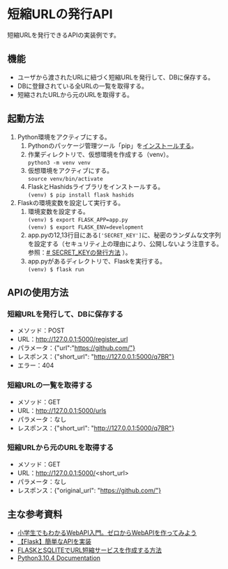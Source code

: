 # 短縮URLの発行API
短縮URLを発行できるAPIの実装例です。

## 機能
- ユーザから渡されたURLに紐づく短縮URLを発行して、DBに保存する。
- DBに登録されている全URLの一覧を取得する。
- 短縮されたURLから元のURLを取得する。

## 起動方法
1. Python環境をアクティブにする。
    1. Pythonのパッケージ管理ツール「pip」を[インストールする](https://pip.pypa.io/en/stable/getting-started/)。
    1. 作業ディレクトリで、仮想環境を作成する（venv）。  
        `python3 -m venv venv`
    1. 仮想環境をアクティブにする。  
        `source venv/bin/activate`
    1. FlaskとHashidsライブラリをインストールする。  
        `(venv) $ pip install flask hashids`
1. Flaskの環境変数を設定して実行する。
    1. 環境変数を設定する。  
        `(venv) $ export FLASK_APP=app.py`  
        `(venv) $ export FLASK_ENV=development`
    1. app.pyの12,13行目にある`['SECRET_KEY']`に、秘密のランダムな文字列を設定する（セキュリティ上の理由により、公開しないよう注意する。参照：[# SECRET_KEYの発行方法](https://study-flask.readthedocs.io/ja/latest/02.html#flaskr-config-py) ）。  
    1. app.pyがあるディレクトリで、Flaskを実行する。  
        `(venv) $ flask run`

## APIの使用方法
### 短縮URLを発行して、DBに保存する
- メソッド：POST
- URL：http://127.0.0.1:5000/register_url
- パラメータ：{"url":"https://github.com/"}
- レスポンス：{"short_url": "http://127.0.0.1:5000/q7BR"}
- エラー：404

### 短縮URLの一覧を取得する
- メソッド：GET
- URL：http://127.0.0.1:5000/urls
- パラメータ：なし
- レスポンス：{"short_url": "http://127.0.0.1:5000/q7BR"}

### 短縮URLから元のURLを取得する
- メソッド：GET
- URL：http://127.0.0.1:5000/<short_url>
- パラメータ：なし
- レスポンス：{"original_url": "https://github.com/"}

## 主な参考資料
- [小学生でもわかるWebAPI入門。ゼロからWebAPIを作ってみよう](https://www.youtube.com/watch?v=6_zIN-bByB4&t=1409s)
- [【Flask】簡単なAPIを実装](https://amateur-engineer-blog.com/flask-api/)
- [FLASKとSQLITEでURL短縮サービスを作成する方法](https://ja.getdocs.org/how-to-make-a-url-shortener-with-flask-and-sqlite)
- [Python3.10.4 Documentation](https://docs.python.org/ja/3/library/re.html#re.match)